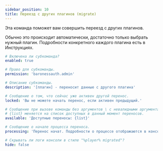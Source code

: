 ```yaml
---
sidebar_position: 10
title: Переезд с других плагинов (migrate)
---
```


Эта команда поможет вам совершить переезд с других плагинов.

Обычно это происходит автоматически, достаточно только выбрать нужный плагин. 
Подробности конкретного каждого плагина есть в Инструкциях.

```yaml title="adminCommands/migrate.yml"
# Включена ли субкоманда?
enabled: true

# Право для субкоманды.
permission: 'baronessauth.admin'

# Описание субкоманды.
description: '[плагин] - переносит данные с другого плагина'

# Сообщение о том, что сейчас уже активен другой перенос.
locked: 'Вы не можете начать перенос, если активен предыдущий.'

# Сообщение при вызове команды без аргументов \ с невалидными аргументами.
# {list} меняется на список доступных в данный момент переносов.
available: 'Доступные переносы: {list}'

# Сообщение о начале процесса переноса.
processing: 'Перенос начат. Подробности о процессе отображаются в консоли.'

# Скрывать ли логи консоли в стиле "%player% migrated"?
hide: false
```
